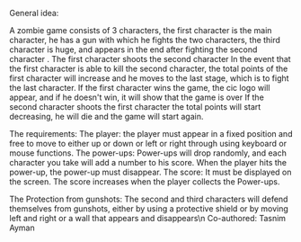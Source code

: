 General idea:

A zombie game consists of 3 characters, the first character is the main character, he has a gun with which he fights the two characters, the third character is huge, and appears in the end after fighting the second character .
The first character shoots the second character In the event that the first character is able to kill the second character, the total points of the first character will increase and he moves to the last stage, which is to fight the last character.
If the first character wins the game, the cic logo will appear, and if he doesn't win, it will show that the game is over
If the second character shoots the first character  the total points will start decreasing, he will die and the game will start again.



The requirements:
The player: the player must appear in a fixed position and free to move to either
up or down or left or right through using keyboard or mouse functions.
The power-ups:
Power-ups will drop randomly, and each character you take will add a number to his score.
When the player hits the power-up, the power-up must disappear.
The score:
 It must be displayed on the screen.
 The score increases when the player collects the Power-ups.

The Protection from gunshots:
The second and third characters will defend themselves from gunshots, either by using a protective shield or by moving left and right or a wall that appears and disappears\n
Co-authored: Tasnim Ayman

